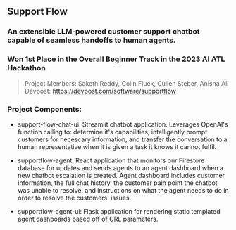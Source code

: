 ## Support Flow

### An extensible LLM-powered customer support chatbot capable of seamless handoffs to human agents.
### Won 1st Place in the Overall Beginner Track in the 2023 AI ATL Hackathon

> Project Members: Saketh Reddy, Colin Fluek, Cullen Steber, Anisha Ali
> Devpost: https://devpost.com/software/supportflow

### Project Components:

- support-flow-chat-ui: Streamlit chatbot application. Leverages OpenAI's function calling to: determine it's capabilities, intelligently prompt customers for necescary information, and transfer the conversation to a human representative when it is given a task it knows it cannot fulfil.

- supportflow-agent: React application that monitors our Firestore database for updates and sends agents to an agent dashboard when a new chatbot escalation is created. Agent dashboard includes customer information, the full chat history, the customer pain point the chatbot was unable to resolve, and instructions on what the agent needs to do in order to resolve the customers' issues.

- supportflow-agent-ui: Flask application for rendering static templated agent dashboards based off of URL parameters. 
